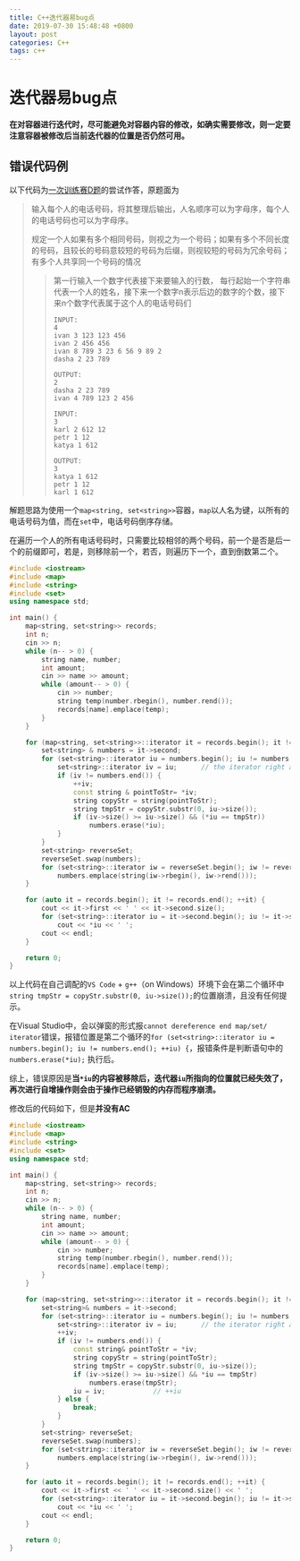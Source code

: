 ```yaml
---
title: C++迭代器易bug点
date: 2019-07-30 15:48:48 +0800
layout: post
categories: C++
tags: c++
---
```


# 迭代器易bug点

**在对容器进行迭代时，尽可能避免对容器内容的修改，如确实需要修改，则一定要注意容器被修改后当前迭代器的位置是否仍然可用。**

## 错误代码例

以下代码为[一次训练赛D题](http://codeforces.com/gym/247981/problem/D)的尝试作答，原题面为

> 输入每个人的电话号码，将其整理后输出，人名顺序可以为字母序，每个人的电话号码也可以为字母序。
>
> 规定一个人如果有多个相同号码，则视之为一个号码；如果有多个不同长度的号码，且较长的号码意较短的号码为后缀，则视较短的号码为冗余号码；有多个人共享同一个号码的情况
>
> > 第一行输入一个数字代表接下来要输入的行数，
> > 每行起始一个字符串代表一个人的姓名，接下来一个数字n表示后边的数字的个数，接下来n个数字代表属于这个人的电话号码们
> >
> > ```
> > INPUT:
> > 4
> > ivan 3 123 123 456
> > ivan 2 456 456
> > ivan 8 789 3 23 6 56 9 89 2
> > dasha 2 23 789
> > 
> > OUTPUT:
> > 2
> > dasha 2 23 789 
> > ivan 4 789 123 2 456 
> > ```
> >
> > ```
> > INPUT:
> > 3
> > karl 2 612 12
> > petr 1 12
> > katya 1 612
> > 
> > OUTPUT:
> > 3
> > katya 1 612 
> > petr 1 12 
> > karl 1 612 
> > ```

 解题思路为使用一个`map<string, set<string>>`容器，`map`以人名为键，以所有的电话号码为值，而在`set`中，电话号码倒序存储。

在遍历一个人的所有电话号码时，只需要比较相邻的两个号码，前一个是否是后一个的前缀即可，若是，则移除前一个，若否，则遍历下一个，直到倒数第二个。

```c++
#include <iostream>
#include <map>
#include <string>
#include <set>
using namespace std;

int main() {
    map<string, set<string>> records;
    int n;
    cin >> n;
    while (n-- > 0) {
        string name, number;
        int amount;
        cin >> name >> amount;
        while (amount-- > 0) {
            cin >> number;
            string temp(number.rbegin(), number.rend());
            records[name].emplace(temp);
        }
    }

    for (map<string, set<string>>::iterator it = records.begin(); it != records.end(); ++it) {
        set<string> & numbers = it->second;
        for (set<string>::iterator iu = numbers.begin(); iu != numbers.end(); ++iu) {
            set<string>::iterator iv = iu;		// the iterator right adjacent to iu
            if (iv != numbers.end()) {
                ++iv;
                const string & pointToStr= *iv;
                string copyStr = string(pointToStr);
                string tmpStr = copyStr.substr(0, iu->size());
                if (iv->size() >= iu->size() && (*iu == tmpStr))
                    numbers.erase(*iu);
            }
        }
        set<string> reverseSet;
        reverseSet.swap(numbers);
        for (set<string>::iterator iw = reverseSet.begin(); iw != reverseSet.end(); ++iw)
            numbers.emplace(string(iw->rbegin(), iw->rend()));
    }

    for (auto it = records.begin(); it != records.end(); ++it) {
        cout << it->first << ' ' << it->second.size();
        for (set<string>::iterator iu = it->second.begin(); iu != it->second.end(); ++iu)
            cout << *iu << ' ';
        cout << endl;
    }

    return 0;
}
```

以上代码在自己调配的`VS Code` + `g++`（on Windows）环境下会在第二个循环中`string tmpStr = copyStr.substr(0, iu->size());`的位置崩溃，且没有任何提示。

在Visual Studio中，会以弹窗的形式报`cannot dereference end map/set/ iterator`错误，报错位置是第二个循环的`for (set<string>::iterator iu = numbers.begin(); iu != numbers.end(); ++iu) {`，报错条件是判断语句中的`numbers.erase(*iu);` 执行后。

综上，错误原因是**当`*iu`的内容被移除后，迭代器`iu`所指向的位置就已经失效了，再次进行自增操作则会由于操作已经销毁的内存而程序崩溃。**

修改后的代码如下，但是**并没有AC**

```C++
#include <iostream>
#include <map>
#include <string>
#include <set>
using namespace std;

int main() {
	map<string, set<string>> records;
	int n;
	cin >> n;
	while (n-- > 0) {
		string name, number;
		int amount;
		cin >> name >> amount;
		while (amount-- > 0) {
			cin >> number;
			string temp(number.rbegin(), number.rend());
			records[name].emplace(temp);
		}
	}

	for (map<string, set<string>>::iterator it = records.begin(); it != records.end(); ++it) {
		set<string>& numbers = it->second;
		for (set<string>::iterator iu = numbers.begin(); iu != numbers.end(); ) {
			set<string>::iterator iv = iu;		// the iterator right adjacent to iu
			++iv;
			if (iv != numbers.end()) {
				const string& pointToStr = *iv;
				string copyStr = string(pointToStr);
				string tmpStr = copyStr.substr(0, iu->size());
				if (iv->size() >= iu->size() && *iu == tmpStr)
					numbers.erase(tmpStr);
				iu = iv;			// ++iu
			} else {
				break;
			}
		}
		set<string> reverseSet;
		reverseSet.swap(numbers);
		for (set<string>::iterator iw = reverseSet.begin(); iw != reverseSet.end(); ++iw)
			numbers.emplace(string(iw->rbegin(), iw->rend()));
	}

	for (auto it = records.begin(); it != records.end(); ++it) {
		cout << it->first << ' ' << it->second.size() << ' ';
		for (set<string>::iterator iu = it->second.begin(); iu != it->second.end(); ++iu)
			cout << *iu << ' ';
		cout << endl;
	}

	return 0;
}
```
